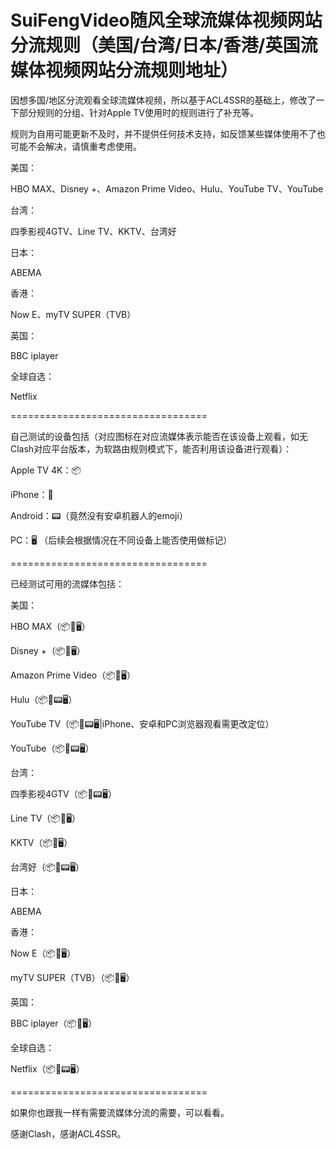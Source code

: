 # SuiFengVideo随风全球流媒体视频网站分流规则（美国/台湾/日本/香港/英国流媒体视频网站分流规则地址）

因想多国/地区分流观看全球流媒体视频，所以基于ACL4SSR的基础上，修改了一下部分规则的分组、针对Apple TV使用时的规则进行了补充等。

规则为自用可能更新不及时，并不提供任何技术支持，如反馈某些媒体使用不了也可能不会解决，请慎重考虑使用。

美国：

HBO MAX、Disney +、Amazon Prime Video、Hulu、YouTube TV、YouTube

台湾：

四季影视4GTV、Line TV、KKTV、台湾好

日本：

ABEMA

香港：

Now E、myTV SUPER（TVB）

英国：

BBC iplayer

全球自选：

Netflix

==================================

自己测试的设备包括（对应图标在对应流媒体表示能否在该设备上观看，如无Clash对应平台版本，为软路由规则模式下，能否利用该设备进行观看）：

Apple TV 4K：📦

iPhone：📱

Android：📟（竟然没有安卓机器人的emoji）

PC：🖥️
（后续会根据情况在不同设备上能否使用做标记）

==================================

已经测试可用的流媒体包括：

美国：

HBO MAX（📦📱🖥️）

Disney +（📦📱🖥️）

Amazon Prime Video（📦📱🖥️）

Hulu（📦📱📟🖥️）

YouTube TV（📦📱📟🖥️|iPhone、安卓和PC浏览器观看需更改定位）

YouTube（📦📱📟🖥️）

台湾：

四季影视4GTV（📦📱📟🖥️）

Line TV（📦📱🖥️）

KKTV（📦📱🖥️）

台湾好（📦📱📟🖥️）

日本：

ABEMA

香港：

Now E（📦📱🖥️）

myTV SUPER（TVB）（📦📱🖥️）

英国：

BBC iplayer（📦📱🖥️）

全球自选：

Netflix（📦📱📟🖥️）

==================================

如果你也跟我一样有需要流媒体分流的需要，可以看看。

感谢Clash，感谢ACL4SSR。
